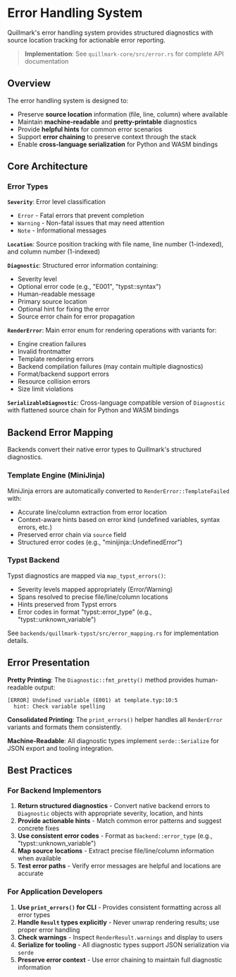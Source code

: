 # Error Handling System

Quillmark's error handling system provides structured diagnostics with source location tracking for actionable error reporting.

> **Implementation**: See `quillmark-core/src/error.rs` for complete API documentation

## Overview

The error handling system is designed to:

* Preserve **source location** information (file, line, column) where available
* Maintain **machine-readable** and **pretty-printable** diagnostics
* Provide **helpful hints** for common error scenarios
* Support **error chaining** to preserve context through the stack
* Enable **cross-language serialization** for Python and WASM bindings

## Core Architecture

### Error Types

**`Severity`**: Error level classification
- `Error` - Fatal errors that prevent completion
- `Warning` - Non-fatal issues that may need attention
- `Note` - Informational messages

**`Location`**: Source position tracking with file name, line number (1-indexed), and column number (1-indexed)

**`Diagnostic`**: Structured error information containing:
- Severity level
- Optional error code (e.g., "E001", "typst::syntax")
- Human-readable message
- Primary source location
- Optional hint for fixing the error
- Source error chain for error propagation

**`RenderError`**: Main error enum for rendering operations with variants for:
- Engine creation failures
- Invalid frontmatter
- Template rendering errors
- Backend compilation failures (may contain multiple diagnostics)
- Format/backend support errors
- Resource collision errors
- Size limit violations

**`SerializableDiagnostic`**: Cross-language compatible version of `Diagnostic` with flattened source chain for Python and WASM bindings

## Backend Error Mapping

Backends convert their native error types to Quillmark's structured diagnostics.

### Template Engine (MiniJinja)

MiniJinja errors are automatically converted to `RenderError::TemplateFailed` with:
- Accurate line/column extraction from error location
- Context-aware hints based on error kind (undefined variables, syntax errors, etc.)
- Preserved error chain via `source` field
- Structured error codes (e.g., "minijinja::UndefinedError")

### Typst Backend

Typst diagnostics are mapped via `map_typst_errors()`:
- Severity levels mapped appropriately (Error/Warning)
- Spans resolved to precise file/line/column locations
- Hints preserved from Typst errors
- Error codes in format "typst::error_type" (e.g., "typst::unknown_variable")

See `backends/quillmark-typst/src/error_mapping.rs` for implementation details.

## Error Presentation

**Pretty Printing**: The `Diagnostic::fmt_pretty()` method provides human-readable output:
```
[ERROR] Undefined variable (E001) at template.typ:10:5
  hint: Check variable spelling
```

**Consolidated Printing**: The `print_errors()` helper handles all `RenderError` variants and formats them consistently.

**Machine-Readable**: All diagnostic types implement `serde::Serialize` for JSON export and tooling integration.

## Best Practices

### For Backend Implementors

1. **Return structured diagnostics** - Convert native backend errors to `Diagnostic` objects with appropriate severity, location, and hints
2. **Provide actionable hints** - Match common error patterns and suggest concrete fixes
3. **Use consistent error codes** - Format as `backend::error_type` (e.g., "typst::unknown_variable")
4. **Map source locations** - Extract precise file/line/column information when available
5. **Test error paths** - Verify error messages are helpful and locations are accurate

### For Application Developers

1. **Use `print_errors()` for CLI** - Provides consistent formatting across all error types
2. **Handle `Result` types explicitly** - Never unwrap rendering results; use proper error handling
3. **Check warnings** - Inspect `RenderResult.warnings` and display to users
4. **Serialize for tooling** - All diagnostic types support JSON serialization via `serde`
5. **Preserve error context** - Use error chaining to maintain full diagnostic information
